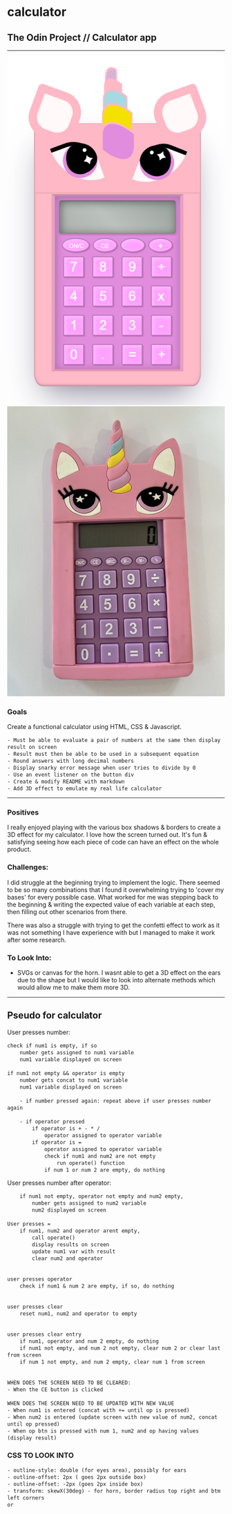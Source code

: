 # calculator
## The Odin Project // Calculator app
---

![unicorn calculator](/Screen%20Shot%20as%20at%2028%20April%202022.png)
![original unicorn calculator](/originalCalculator.jpg)

### **Goals** 
Create a functional calculator using HTML, CSS & Javascript. 

    - Must be able to evaluate a pair of numbers at the same then display result on screen
    - Result must then be able to be used in a subsequent equation
    - Round answers with long decimal numbers
    - Display snarky error message when user tries to divide by 0
    - Use an event listener on the button div 
    - Create & modify README with markdown
    - Add 3D effect to emulate my real life calculator

---
### **Positives**
I really enjoyed playing with the various box shadows & borders to create a 3D effect for my calculator. I love how the screen turned out. It's fun & satisfying seeing how each piece of code can have an effect on the whole product. 

### **Challenges:**
I did struggle at the beginning trying to implement the logic. There seemed to be so many combinations that I found it overwhelming trying to 'cover my bases' for every possible case. What worked for me was stepping back to the beginning & writing the expected value of each variable at each step, then filling out other scenarios from there. 

There was also a struggle with trying to get the confetti effect to work as it was not something I have experience with but I managed to make it work after some research. 

### **To Look Into:**
- SVGs or canvas for the horn. I wasnt able to get a 3D effect on the ears due to the shape but I would like to look into alternate methods which would allow me to make them more 3D. 

* * * 

## Pseudo for calculator

User presses number: 

    check if num1 is empty, if so
        number gets assigned to num1 variable 
        num1 variable displayed on screen
        
    if num1 not empty && operator is empty
        number gets concat to num1 variable
        num1 variable displayed on screen 
                
        - if number pressed again: repeat above if user presses number again
        
        - if operator pressed
            if operator is + - * / 
                operator assigned to operator variable
            if operator is = 
                operator assigned to operator variable
                check if num1 and num2 are not empty
                    run operate() function
                if num 1 or num 2 are empty, do nothing

User presses number after operator:

        if num1 not empty, operator not empty and num2 empty,
            number gets assigned to num2 variable
            num2 displayed on screen

    User presses = 
        if num1, num2 and operator arent empty, 
            call operate() 
            display results on screen
            update num1 var with result
            clear num2 and operator


    user presses operator
        check if num1 & num 2 are empty, if so, do nothing


    user presses clear
        reset num1, num2 and operator to empty


    user presses clear entry
        if num1, operator and num 2 empty, do nothing
        if num1 not empty, and num 2 not empty, clear num 2 or clear last from screen
        if num 1 not empty, and num 2 empty, clear num 1 from screen


    WHEN DOES THE SCREEN NEED TO BE CLEARED:
    - When the CE button is clicked

    WHEN DOES THE SCREEN NEED TO BE UPDATED WITH NEW VALUE
    - When num1 is entered (concat with += until op is pressed)
    - When num2 is entered (update screen with new value of num2, concat until op pressed)
    - When op btn is pressed with num 1, num2 and op having values (display result)


### CSS TO LOOK INTO
    - outline-style: double (for eyes area), possibly for ears
    - outline-offset: 2px ( goes 2px outside box)
    - outline-offset: -2px (goes 2px inside box)
    - transform: skewX(30deg) - for horn, border radius top right and btm left corners
    or
    